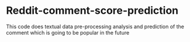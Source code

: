 # Reddit-comment-score-prediction
This code does textual data pre-processing analysis and prediction of the comment which is going to be popular in the future
